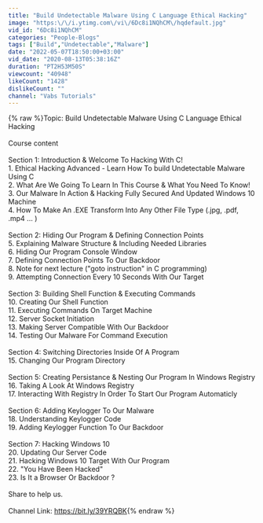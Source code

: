 ```yaml
---
title: "Build Undetectable Malware Using C Language Ethical Hacking"
image: "https:\/\/i.ytimg.com\/vi\/6Dc8i1NQhCM\/hqdefault.jpg"
vid_id: "6Dc8i1NQhCM"
categories: "People-Blogs"
tags: ["Build","Undetectable","Malware"]
date: "2022-05-07T18:50:00+03:00"
vid_date: "2020-08-13T05:38:16Z"
duration: "PT2H53M50S"
viewcount: "40948"
likeCount: "1428"
dislikeCount: ""
channel: "Vabs Tutorials"
---
```

{% raw %}Topic: Build Undetectable Malware Using C Language Ethical Hacking<br /><br />Course content<br /><br />Section 1: Introduction &amp; Welcome To Hacking With C!<br />1. Ethical Hacking Advanced - Learn How To build Undetectable Malware Using C<br />2. What Are We Going To Learn In This Course &amp; What You Need To Know!<br />3. Our Malware In Action &amp; Hacking Fully Secured And Updated Windows 10 Machine<br />4. How To Make An .EXE Transform Into Any Other File Type (.jpg, .pdf, .mp4 ... )<br /><br />Section 2: Hiding Our Program &amp; Defining Connection Points<br />5. Explaining Malware Structure &amp; Including Needed Libraries<br />6. Hiding Our Program Console Window<br />7. Defining Connection Points To Our Backdoor<br />8. Note for next lecture (&quot;goto instruction&quot; in C programming)<br />9. Attempting Connection Every 10 Seconds With Our Target<br /><br />Section 3: Building Shell Function &amp; Executing Commands<br />10. Creating Our Shell Function<br />11. Executing Commands On Target Machine<br />12. Server Socket Initiation<br />13. Making Server Compatible With Our Backdoor<br />14. Testing Our Malware For Command Execution<br /><br />Section 4: Switching Directories Inside Of A Program<br />15. Changing Our Program Directory<br /><br />Section 5: Creating Persistance &amp; Nesting Our Program In Windows Registry<br />16. Taking A Look At Windows Registry<br />17. Interacting With Registry In Order To Start Our Program Automaticly<br /><br />Section 6: Adding Keylogger To Our Malware<br />18. Understanding Keylogger Code<br />19. Adding Keylogger Function To Our Backdoor<br /><br />Section 7: Hacking Windows 10<br />20. Updating Our Server Code<br />21. Hacking Windows 10 Target With Our Program<br />22. &quot;You Have Been Hacked&quot;<br />23. Is It a Browser Or Backdoor ?<br /><br />Share to help us.<br /><br />Channel Link: <a rel="nofollow" target="blank" href="https://bit.ly/39YRQBK">https://bit.ly/39YRQBK</a>{% endraw %}

